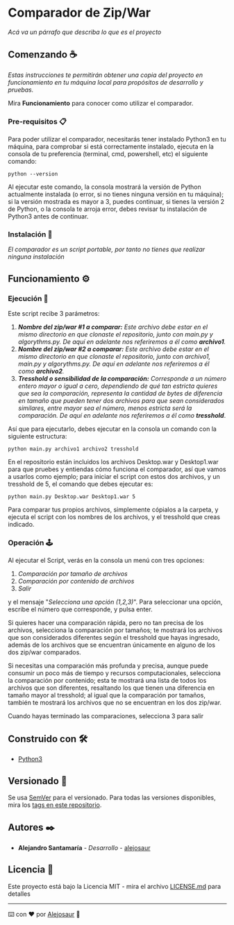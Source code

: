 # Comparador de Zip/War

_Acá va un párrafo que describa lo que es el proyecto_

## Comenzando ☕

_Estas instrucciones te permitirán obtener una copia del proyecto en funcionamiento en tu máquina local para propósitos de desarrollo y pruebas._

Mira **Funcionamiento** para conocer como utilizar el comparador.


### Pre-requisitos 📋

Para poder utilizar el comparador, necesitarás tener instalado Python3 en tu máquina, para comprobar si está correctamente instalado, ejecuta en la consola de tu preferencia (terminal, cmd, powershell, etc) el siguiente comando:

```
python --version
```
Al ejecutar este comando, la consola mostrará la versión de Python actualmente instalada (o error, si no tienes ninguna versión en tu máquina); si la versión mostrada es mayor a 3, puedes continuar, si tienes la versión 2 de Python, o la consola te arroja error, debes revisar tu instalación de Python3 antes de continuar.

### Instalación 🔧

_El comparador es un script portable, por tanto no tienes que realizar ninguna instalación_

## Funcionamiento ⚙️

### Ejecución 🚀

Este script recibe 3 parámetros:

1. **_Nombre del zip/war #1 a comparar:_** _Este archivo debe estar en el mismo directorio en que clonaste el repositorio, junto con main.py y algorythms.py. De aquí en adelante nos referiremos a él como **archivo1**._
2. **_Nombre del zip/war #2 a comparar:_** _Este archivo debe estar en el mismo directorio en que clonaste el repositorio, junto con archivo1, main.py y algorythms.py. De aquí en adelante nos referiremos a él como **archivo2**._
3. **_Tresshold o sensibilidad de la comparación:_** _Corresponde a un número entero mayor o igual a cero, dependiendo de qué tan estricta quieres que sea la comparación, representa la cantidad de bytes de diferencia en tamaño que pueden tener dos archivos para que sean considerados similares, entre mayor sea el número, menos estricta será la comparación. De aquí en adelante nos referiremos a él como **tresshold**_.

Así que para ejecutarlo, debes ejecutar en la consola un comando con la siguiente estructura:
```
python main.py archivo1 archivo2 tresshold
```
En el repositorio están incluidos los archivos Desktop.war y Desktop1.war para que pruebes y entiendas cómo funciona el comparador, así que vamos a usarlos como ejemplo; para iniciar el script con estos dos archivos, y un tresshold de 5, el comando que debes ejecutar es:
```
python main.py Desktop.war Desktop1.war 5
```

Para comparar tus propios archivos, simplemente cópialos a la carpeta, y ejecuta el script con los nombres de los archivos, y el tresshold que creas indicado.

### Operación 🕹

Al ejecutar el Script, verás en la consola un menú con tres opciones:

1. _Comparación por tamaño de archivos_
2. _Comparación por contenido de archivos_
3. _Salir_

y el mensaje "_Selecciona una opción (1,2,3)_". Para seleccionar una opción, escribe el número que corresponde, y pulsa enter.

Si quieres hacer una comparación rápida, pero no tan precisa de los archivos, selecciona la comparación por tamaños; te mostrará los archivos que son considerados diferentes según el tresshold que hayas ingresado, además de los archivos que se encuentran únicamente en alguno de los dos zip/war comparados.

Si necesitas una comparación más profunda y precisa, aunque puede consumir un poco más de tiempo y recursos computacionales, selecciona la comparación por contenido; esta te mostrará una lista de todos los archivos que son diferentes, resaltando los que tienen una diferencia en tamaño mayor al tresshold; al igual que la comparación por tamaños, también te mostrará los archivos que no se encuentran en los dos zip/war.

Cuando hayas terminado las comparaciones, selecciona 3 para salir

## Construido con 🛠️

* [Python3](https://docs.python.org/3/) 

## Versionado 📌

Se usa [SemVer](http://semver.org/) para el versionado. Para todas las versiones disponibles, mira los [tags en este repositorio](https://github.com/alejosaur/ZipComparer/tags).

## Autores ✒️

* **Alejandro Santamaría** - *Desarrollo* - [alejosaur](https://github.com/alejosaur)

## Licencia 📄
Este proyecto está bajo la Licencia MIT - mira el archivo [LICENSE.md](LICENSE.md) para detalles


---
⌨️ con ❤️ por [Alejosaur](https://github.com/alejosaur) 🐙
